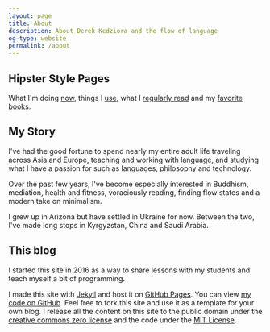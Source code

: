 ```yaml
---
layout: page
title: About
description: About Derek Kedziora and the flow of language
og-type: website
permalink: /about
---
```


## Hipster Style Pages

What I'm doing [now][0], things I [use][1], what I [regularly read][2] and  my [favorite books][3].

## My Story

I've had the good fortune to spend nearly my entire adult life traveling across Asia and Europe, teaching and working with language, and studying what I have a passion for such as languages, philosophy and technology.

Over the past few years, I've become especially interested in Buddhism, mediation, health and fitness, voraciously reading, finding flow states and a modern take on minimalism.  

I grew up in Arizona but have settled in Ukraine for now. Between the two, I've made long stops in Kyrgyzstan, China and Saudi Arabia.

## This blog

I started this site in 2016 as a way to share lessons with my students and teach myself a bit of programming.

I made this site with [Jekyll][4] and host it on [GitHub Pages][5]. You can view [my code on GitHub][6]. Feel free to fork this site and use it as a template for your own blog. I release all the content on this site to the public domain under the [creative commons zero license][7] and the code under the [MIT License][8].


[0]: /now
[1]: /use
[2]: /what-I-regularly-read
[3]: /books
[4]: http://jekyllrb.com
[5]: https://pages.github.com
[6]: https://github.com/derekkedziora/derekkedziora.github.io
[7]: https://creativecommons.org/publicdomain/zero/1.0/
[8]: https://github.com/derekkedziora/derekkedziora.github.io/blob/master/LICENSE.md
